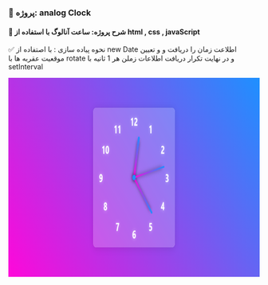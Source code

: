 ### 📑 پروژه: analog Clock

#### 📌 شرح پروژه: ساعت آنالوگ با استفاده از html , css , javaScript

✅ نحوه پیاده سازی : با اصتفاده از new Date اطلاعت زمان را دریافت و و تعیین موقعیت عقربه ها با rotate و در نهایت تکرار دریافت اطلاعات زملن هر 1 ثانیه با setInterval

<img src="https://github.com/aligoodini/analog-clock/blob/1f8700f4e707275f69c8f7e2a6d6bc8c05e7c3fd/analog%20Clock%20.png" alt="drawing" style="width:900px; height:400px"/>
